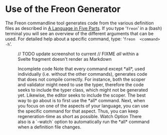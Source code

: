 <script>
    import Note from "../../lib/notes/Note.svelte";
    import Figure from "../../lib/figures/Figure.svelte";
</script>

# Use of the Freon Generator

The Freon commandline tool generates code from the various definition files as described in
[A Language in Five Parts](/010_Intro/040_A_Language_in_Five_Parts).
If you type ‘`freon`’ in a (bash) terminal you will see
an overview of the different
arguments that can be used. For detailed help about a specific command, type: ‘`freon  <command> -h`’.

<Figure
imageName={'freon-command-line-options.png'}
caption={'Screenshot of commandline options'}
figureNumber={1}
/>

// TODO  update screenshot to current
// FIXME  *all* within a Svelte fragment doesn't render as Markdown

<Note>
<svelte:fragment slot="header"> Incomplete code</svelte:fragment>
<svelte:fragment slot="content">
Note that every command except *all*, used individually (i.e. without the other commands), generates code that
does not compile correctly.
For instance, both the scoper and validator might need to use the typer, therefore the
code seeks to include the typer class, which might not be generated yet. Likewise, the editor seeks to include
the scoper.
The best way to go about is to first use the *all* command. Next, when you focus on one of the aspects of your
language, you can use the specific command for that aspect. Thus, you can keep regeneration-time as short as possible.
</svelte:fragment>
</Note>

<Note>
<svelte:fragment slot="header"> Watch Option</svelte:fragment>
<svelte:fragment slot="content">
There also is a `-watch` option to automatically run the *all* command when a definition file changes.
</svelte:fragment>
</Note>
